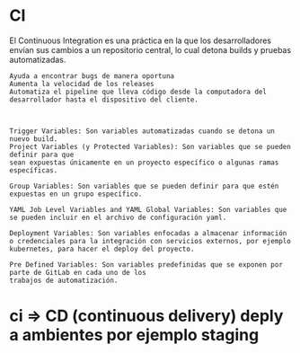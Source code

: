 # CI
El Continuous Integration es una práctica en la que los desarrolladores envían sus cambios a un repositorio central, lo cual detona builds y pruebas automatizadas.

    Ayuda a encontrar bugs de manera oportuna
    Aumenta la velocidad de los releases
    Automatiza el pipeline que lleva código desde la computadora del desarrollador hasta el dispositivo del cliente.



    Trigger Variables: Son variables automatizadas cuando se detona un nuevo build.
    Project Variables (y Protected Variables): Son variables que se pueden definir para que
    sean expuestas únicamente en un proyecto específico o algunas ramas específicas.

    Group Variables: Son variables que se pueden definir para que estén expuestas en un grupo específico.

    YAML Job Level Variables and YAML Global Variables: Son variables que se pueden incluir en el archivo de configuración yaml.

    Deployment Variables: Son variables enfocadas a almacenar información o credenciales para la integración con servicios externos, por ejemplo kubernetes, para hacer el deploy del proyecto.

    Pre Defined Variables: Son variables predefinidas que se exponen por parte de GitLab en cada uno de los 
    trabajos de automatización.

# ci => CD (continuous delivery) deply a ambientes por ejemplo staging

